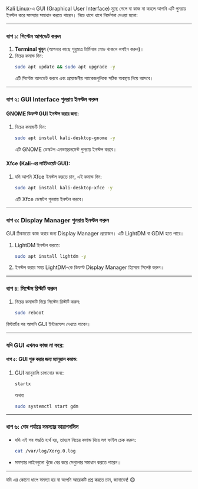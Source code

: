Kali Linux-এ GUI (Graphical User Interface) মুছে গেলে বা কাজ না করলে আপনি এটি পুনরায় ইনস্টল করে সমস্যার সমাধান করতে পারেন। নিচে ধাপে ধাপে নির্দেশনা দেওয়া হলো:

---

### ধাপ ১: সিস্টেম আপডেট করুন
1. **Terminal খুলুন** (আপনার কাছে শুধুমাত্র টার্মিনাল মোড থাকলে লগইন করুন)।
2. নিচের কমান্ড দিন:
   ```bash
   sudo apt update && sudo apt upgrade -y
   ```
   এটি সিস্টেম আপডেট করবে এবং প্রয়োজনীয় প্যাকেজগুলিকে সঠিক অবস্থায় নিয়ে আসবে।

---

### ধাপ ২: GUI Interface পুনরায় ইনস্টল করুন
#### GNOME ডিফল্ট GUI ইনস্টল করার জন্য:
1. নিচের কমান্ডটি দিন:
   ```bash
   sudo apt install kali-desktop-gnome -y
   ```
   এটি GNOME ডেস্কটপ এনভায়রনমেন্ট পুনরায় ইনস্টল করবে।

#### Xfce (Kali-এর লাইটওয়েট GUI):
1. যদি আপনি Xfce ইনস্টল করতে চান, এই কমান্ড দিন:
   ```bash
   sudo apt install kali-desktop-xfce -y
   ```
   এটি Xfce ডেস্কটপ পুনরায় ইনস্টল করবে।

---

### ধাপ ৩: Display Manager পুনরায় ইনস্টল করুন
GUI ঠিকমতো কাজ করার জন্য Display Manager প্রয়োজন। এটি LightDM বা GDM হতে পারে।

1. LightDM ইনস্টল করতে:
   ```bash
   sudo apt install lightdm -y
   ```
2. ইনস্টল করার সময় LightDM-কে ডিফল্ট Display Manager হিসেবে সিলেক্ট করুন।

---

### ধাপ ৪: সিস্টেম রিস্টার্ট করুন
1. নিচের কমান্ডটি দিয়ে সিস্টেম রিস্টার্ট করুন:
   ```bash
   sudo reboot
   ```

রিস্টার্টের পর আপনি GUI ইন্টারফেস দেখতে পাবেন।

---

### যদি GUI এখনও কাজ না করে:
#### ধাপ ৫: GUI শুরু করার জন্য ম্যানুয়াল কমান্ড:
1. GUI ম্যানুয়ালি চালানোর জন্য:
   ```bash
   startx
   ```
   অথবা
   ```bash
   sudo systemctl start gdm
   ```

---

### ধাপ ৬: শেষ পর্যায়ে সমস্যার ডায়াগনসিস
- যদি এই সব পদ্ধতি ব্যর্থ হয়, তাহলে নিচের কমান্ড দিয়ে লগ ফাইল চেক করুন:
   ```bash
   cat /var/log/Xorg.0.log
   ```
- সমস্যার লাইনগুলো খুঁজে বের করে সেগুলোর সমাধান করতে পারেন।

---

যদি এর কোনো ধাপে সমস্যা হয় বা আপনি আরেকটি প্রশ্ন করতে চান, জানাবেন! 😊